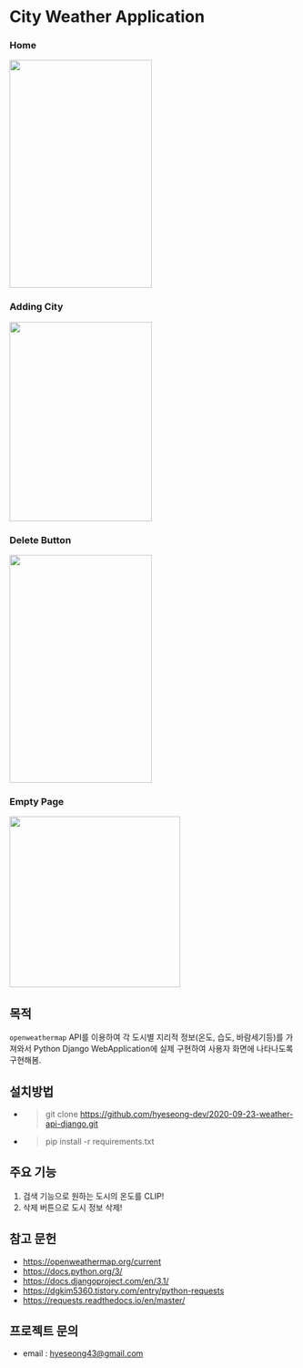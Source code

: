 # City Weather Application



### Home 
<img src="https://user-images.githubusercontent.com/57933835/99910477-9caa8380-2d31-11eb-82d7-406046b6ac39.png" width="250" height="400">

### Adding City
<img src="https://user-images.githubusercontent.com/57933835/99910504-b946bb80-2d31-11eb-81fe-4f28feb7241c.png" width="250" height="350">

### Delete Button 
<img src="https://user-images.githubusercontent.com/57933835/99910538-f01cd180-2d31-11eb-851e-b17e9df956e8.png" width="250" height="400">

### Empty Page 
<img src="https://user-images.githubusercontent.com/57933835/99910553-01fe7480-2d32-11eb-8b69-caca5af87972.png" width="300" height="300">


## 목적
`openweathermap` API를 이용하여 각 도시별 지리적 정보(온도, 습도, 바람세기등)를 가져와서 Python Django WebApplication에 실제 구현하여 사용자 화면에 나타나도록 구현해봄. 


## 설치방법
* > git clone https://github.com/hyeseong-dev/2020-09-23-weather-api-django.git
* > pip install -r requirements.txt


## 주요 기능 
1. 검색 기능으로 원하는 도시의 온도를 CLIP!
2. 삭제 버튼으로 도시 정보 삭제!



## 참고 문헌
* https://openweathermap.org/current
* https://docs.python.org/3/
* https://docs.djangoproject.com/en/3.1/
* https://dgkim5360.tistory.com/entry/python-requests
* https://requests.readthedocs.io/en/master/

## 프로젝트 문의
* email : hyeseong43@gmail.com



